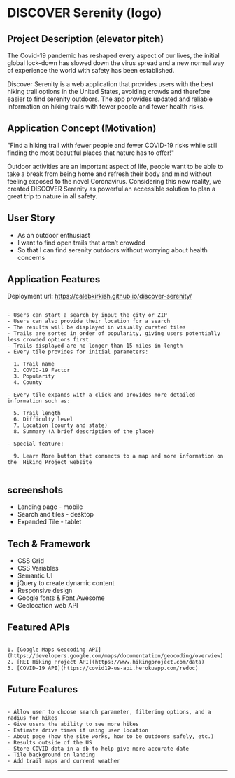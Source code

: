 # DISCOVER Serenity  (logo)

## Project Description (elevator pitch)

The Covid-19 pandemic has reshaped every aspect of our lives, the initial global lock-down has slowed down the virus spread and a new normal way of experience the world with safety has been established.

Discover Serenity is a web application that provides users with the best hiking trail options in the United States, avoiding crowds and therefore easier to find serenity outdoors. The app provides updated and reliable information on hiking trails with fewer people and fewer health risks.


## Application Concept (Motivation)

"Find a hiking trail with fewer people and fewer COVID-19 risks while still finding the most beautiful places that nature has to offer!"

Outdoor activities are an important aspect of life, people want to be able to take a break from being home and refresh their body and mind without feeling exposed to the novel Coronavirus. Considering this new reality, we created DISCOVER Serenity as powerful an accessible solution to plan a great trip to nature in all safety.

## User Story

- As an outdoor enthusiast
- I want to find open trails that aren’t crowded 
- So that I can find serenity outdoors without worrying about health concerns


## Application Features

Deployment url: https://calebkirkish.github.io/discover-serenity/

```

- Users can start a search by input the city or ZIP
- Users can also provide their location for a search
- The results will be displayed in visually curated tiles
- Trails are sorted in order of popularity, giving users potentially less crowded options first
- Trails displayed are no longer than 15 miles in length
- Every tile provides for initial parameters:

  1. Trail name 
  2. COVID-19 Factor
  3. Popularity
  4. County

- Every tile expands with a click and provides more detailed information such as:

  5. Trail length
  6. Difficulty level
  7. Location (county and state)
  8. Summary (A brief description of the place)

- Special feature:

  9. Learn More button that connects to a map and more information on the  Hiking Project website
  
```


## screenshots

- Landing page - mobile
- Search and tiles - desktop
- Expanded Tile - tablet


## Tech & Framework

- CSS Grid
- CSS Variables
- Semantic UI
- jQuery to create dynamic content
- Responsive design
- Google fonts & Font Awesome
- Geolocation web API


## Featured APIs

```

1. [Google Maps Geocoding API](https://developers.google.com/maps/documentation/geocoding/overview) 
2. [REI Hiking Project API](https://www.hikingproject.com/data)
3. [COVID-19 API](https://covid19-us-api.herokuapp.com/redoc)

```

## Future Features

```

- Allow user to choose search parameter, filtering options, and a radius for hikes
- Give users the ability to see more hikes
- Estimate drive times if using user location
- About page (how the site works, how to be outdoors safely, etc.)
- Results outside of the US
- Store COVID data in a db to help give more accurate date
- Tile background on landing
- Add trail maps and current weather

```
__________


